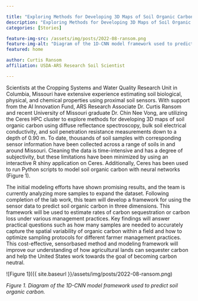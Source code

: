 ```yaml
---

title: "Exploring Methods for Developing 3D Maps of Soil Organic Carbon"
description: "Exploring Methods for Developing 3D Maps of Soil Organic Carbon"
categories: [Stories]

feature-img-src: /assets/img/posts/2022-08-ransom.png
feature-img-alt: "Diagram of the 1D-CNN model framework used to predict soil organic carbon"
featured: home

author: Curtis Ransom
affiliation: USDA-ARS Research Soil Scientist

---
```



Scientists at the Cropping Systems and Water Quality Research Unit in Columbia, Missouri have extensive experience estimating soil biological, physical, and chemical properties using proximal soil sensors. <!--excerpt--> With support from the AI Innovation Fund, ARS Research Associate Dr. Curtis Ransom and recent University of Missouri graduate Dr. Chin Nee Vong, are utilizing the Ceres HPC cluster to explore methods for developing 3D maps of soil organic carbon using diffuse reflectance spectroscopy, bulk soil electrical conductivity, and soil penetration resistance measurements down to a depth of 0.90 m. To date, thousands of soil samples with corresponding sensor information have been collected across a range of soils in and around Missouri. Cleaning the data is time-intensive and has a degree of subjectivity, but these limitations have been minimized by using an interactive R shiny application on Ceres. Additionally, Ceres has been used to run Python scripts to model soil organic carbon with neural networks (Figure 1).

The initial modeling efforts have shown promising results, and the team is currently analyzing more samples to expand the dataset. Following completion of the lab work, this team will develop a framework for using the sensor data to predict soil organic carbon in three dimensions. This framework will be used to estimate rates of carbon sequestration or carbon loss under various management practices. Key findings will answer practical questions such as how many samples are needed to accurately capture the spatial variability of organic carbon within a field and how to optimize sampling protocols for different farmer management practices. This cost-effective, sensorbased method and modeling framework will improve our understanding of how agricultural lands can sequester carbon and help the United States work towards the goal of becoming carbon neutral.

![Figure 1]({{ site.baseurl }}/assets/img/posts/2022-08-ransom.png)

*Figure 1. Diagram of the 1D-CNN model framework used to predict soil organic carbon.*
